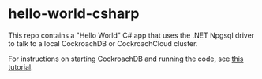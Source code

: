 # hello-world-csharp
This repo contains a "Hello World" C# app that uses the .NET Npgsql driver to talk to a local CockroachDB or CockroachCloud cluster.

For instructions on starting CockroachDB and running the code, see [this tutorial](https://www.cockroachlabs.com/docs/stable/build-a-csharp-app-with-cockroachdb.html).
